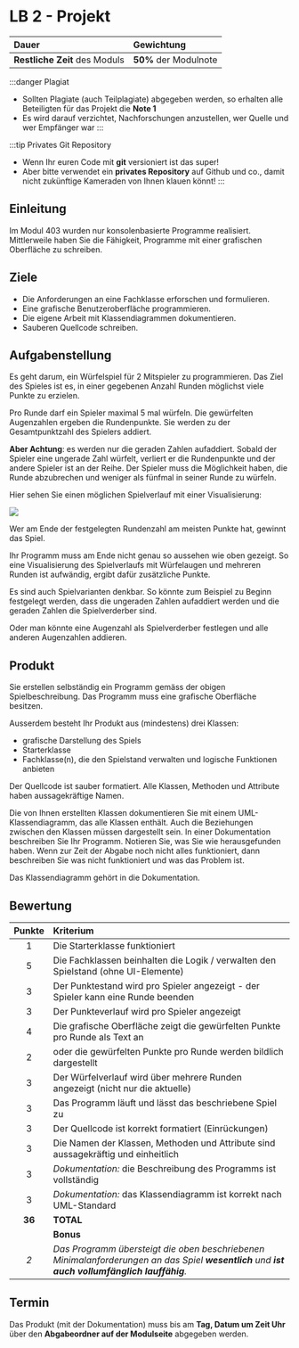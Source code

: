 # LB 2 - Projekt

| **Dauer** | **Gewichtung** |
| :--- | :--- |
| **Restliche Zeit** des Moduls | **50%** der Modulnote |

:::danger Plagiat
- Sollten Plagiate (auch Teilplagiate) abgegeben werden, so erhalten alle Beteiligten für das Projekt die **Note 1**
- Es wird darauf verzichtet, Nachforschungen anzustellen, wer Quelle und wer Empfänger war
:::

:::tip Privates Git Repository
- Wenn Ihr euren Code mit **git** versioniert ist das super! 
- Aber bitte verwendet ein **privates Repository** auf Github und co., damit nicht zukünftige Kameraden von Ihnen klauen könnt!
:::

## Einleitung

Im Modul 403 wurden nur konsolenbasierte Programme realisiert. Mittlerweile haben Sie die Fähigkeit,
Programme mit einer grafischen Oberfläche zu schreiben.

## Ziele

- Die Anforderungen an eine Fachklasse erforschen und formulieren.
- Eine grafische Benutzeroberfläche programmieren.
- Die eigene Arbeit mit Klassendiagrammen dokumentieren.
- Sauberen Quellcode schreiben.

## Aufgabenstellung

Es geht darum, ein Würfelspiel für 2 Mitspieler zu programmieren. Das Ziel des Spieles ist es, in einer gegebenen Anzahl Runden möglichst viele Punkte zu erzielen. 

Pro Runde darf ein Spieler maximal 5 mal würfeln. Die gewürfelten Augenzahlen ergeben die Rundenpunkte. Sie werden zu der Gesamtpunktzahl des Spielers addiert. 

**Aber Achtung**: es werden nur die geraden Zahlen aufaddiert. Sobald der Spieler eine ungerade Zahl würfelt, verliert er die Rundenpunkte und der andere Spieler ist an der Reihe. Der Spieler muss die Möglichkeit haben, die Runde abzubrechen und weniger als fünfmal in seiner Runde zu würfeln. 

Hier sehen Sie einen möglichen Spielverlauf mit einer Visualisierung:

![](https://placehold.co/400)

Wer am Ende der festgelegten Rundenzahl am meisten Punkte hat, gewinnt das Spiel. 

Ihr Programm muss am Ende nicht genau so aussehen wie oben gezeigt. So eine Visualisierung des Spielverlaufs mit Würfelaugen und mehreren Runden ist aufwändig, ergibt dafür zusätzliche Punkte. 

Es sind auch Spielvarianten denkbar. So könnte zum Beispiel zu Beginn festgelegt werden, dass die ungeraden Zahlen aufaddiert werden und die geraden Zahlen die Spielverderber sind. 

Oder man könnte eine Augenzahl als Spielverderber festlegen und alle anderen Augenzahlen addieren.

## Produkt

Sie erstellen selbständig ein Programm gemäss der obigen Spielbeschreibung. Das Programm muss eine grafische Oberfläche besitzen.

Ausserdem besteht Ihr Produkt aus (mindestens) drei Klassen:

- grafische Darstellung des Spiels
- Starterklasse
- Fachklasse(n), die den Spielstand verwalten und logische Funktionen anbieten

Der Quellcode ist sauber formatiert. Alle Klassen, Methoden und Attribute haben aussagekräftige Namen. 

Die von Ihnen erstellten Klassen dokumentieren Sie mit einem UML-Klassendiagramm, das alle Klassen enthält. Auch die Beziehungen zwischen den Klassen müssen dargestellt sein. In einer Dokumentation beschreiben Sie Ihr Programm. Notieren Sie, was Sie wie herausgefunden haben. Wenn zur Zeit der Abgabe noch nicht alles funktioniert, dann beschreiben Sie was nicht funktioniert und was das Problem ist. 

Das Klassendiagramm gehört in die Dokumentation.

## Bewertung

| Punkte | Kriterium |
| :---: | :--- |
| 1 | Die Starterklasse funktioniert |
| 5 | Die Fachklassen beinhalten die Logik / verwalten den Spielstand (ohne UI-Elemente)|
| 3 | Der Punktestand wird pro Spieler angezeigt - der Spieler kann eine Runde beenden|
| 3 | Der Punkteverlauf wird pro Spieler angezeigt|
| 4 | Die grafische Oberfläche zeigt die gewürfelten Punkte pro Runde als Text an |
| 2 | oder die gewürfelten Punkte pro Runde werden bildlich dargestellt |
| 3 | Der Würfelverlauf wird über mehrere Runden angezeigt (nicht nur die aktuelle)|
| 3 | Das Programm läuft und lässt das beschriebene Spiel zu|
| 3 | Der Quellcode ist korrekt formatiert (Einrückungen)|
| 3 | Die Namen der Klassen, Methoden und Attribute sind aussagekräftig und einheitlich|
| 3 | _Dokumentation:_ die Beschreibung des Programms ist vollständig|
| 3 | _Dokumentation:_ das Klassendiagramm ist korrekt nach UML-Standard|
| **36** | **TOTAL**
| | **Bonus**
| _2_ | _Das Programm übersteigt die oben beschriebenen Minimalanforderungen an das Spiel **wesentlich** und **ist auch vollumfänglich lauffähig**._|

## Termin

Das Produkt (mit der Dokumentation) muss bis am **Tag, Datum um Zeit Uhr** über den **Abgabeordner auf der Modulseite** abgegeben werden.


